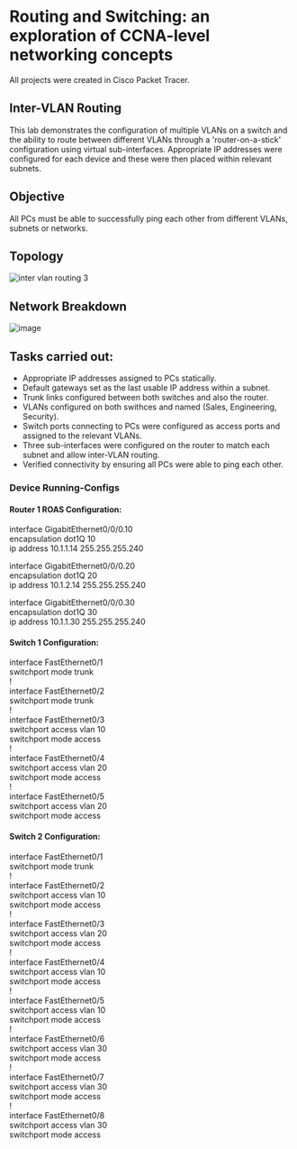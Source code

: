 # Routing and Switching: an exploration of CCNA-level networking concepts
All projects were created in Cisco Packet Tracer.


## Inter-VLAN Routing
This lab demonstrates the configuration of multiple VLANs on a switch and the ability to route between different VLANs through a 'router-on-a-stick' configuration using virtual sub-interfaces.
Appropriate IP addresses were configured for each device and these were then placed within relevant subnets. 


## Objective 
All PCs must be able to successfully ping each other from different VLANs, subnets or networks.


## Topology

![inter vlan routing 3](https://github.com/user-attachments/assets/bcf72ef4-9ffc-4295-954a-fa91dac094cd)


## Network Breakdown

![image](https://github.com/user-attachments/assets/6421fee3-49e2-4d5d-9421-81c8bb4451bd)

## Tasks carried out:

- Appropriate IP addresses assigned to PCs statically.
- Default gateways set as the last usable IP address within a subnet.
- Trunk links configured between both switches and also the router.
- VLANs configured on both swithces and named (Sales, Engineering, Security).
- Switch ports connecting to PCs were configured as access ports and assigned to the relevant VLANs.
- Three sub-interfaces were configured on the router to match each subnet and allow inter-VLAN routing.
- Verified connectivity by ensuring all PCs were able to ping each other. 

### Device Running-Configs

#### Router 1 ROAS Configuration:

interface GigabitEthernet0/0/0.10  
encapsulation dot1Q 10  
ip address 10.1.1.14 255.255.255.240  

interface GigabitEthernet0/0/0.20  
encapsulation dot1Q 20  
ip address 10.1.2.14 255.255.255.240  

interface GigabitEthernet0/0/0.30  
 encapsulation dot1Q 30  
 ip address 10.1.1.30 255.255.255.240  

#### Switch 1 Configuration:  
interface FastEthernet0/1  
 switchport mode trunk  
!  
interface FastEthernet0/2  
 switchport mode trunk  
!  
interface FastEthernet0/3  
 switchport access vlan 10  
 switchport mode access  
!  
interface FastEthernet0/4  
 switchport access vlan 20  
 switchport mode access  
!  
interface FastEthernet0/5  
 switchport access vlan 20  
 switchport mode access  

 #### Switch 2 Configuration:

interface FastEthernet0/1  
 switchport mode trunk  
!  
interface FastEthernet0/2  
 switchport access vlan 10  
 switchport mode access  
!  
interface FastEthernet0/3  
 switchport access vlan 20  
 switchport mode access  
!  
interface FastEthernet0/4  
 switchport access vlan 10  
 switchport mode access  
!  
interface FastEthernet0/5  
 switchport access vlan 10  
 switchport mode access  
!  
interface FastEthernet0/6  
 switchport access vlan 30  
 switchport mode access  
!  
interface FastEthernet0/7  
 switchport access vlan 30  
 switchport mode access  
!  
interface FastEthernet0/8  
 switchport access vlan 30  
 switchport mode access  
 
